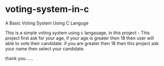 # voting-system-in-c
A Basic Voting System Using C Languge

This is a simple voting system using c langauage, in this project -
This project first ask for your age, if your age is greater then 18 then user will able to vote their candidate.
if you are greater then 18 then this project ask your name then select your candidate.

thank you......
